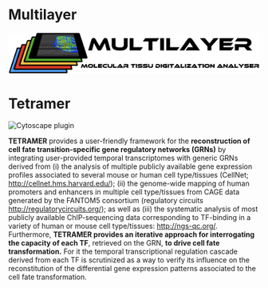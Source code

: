 # Multilayer

![](images/multilayer/logo.png)

# Tetramer

![Cytoscape plugin](http://apps.cytoscape.org/apps/tetramer)

<strong>TETRAMER</strong> provides a user-friendly framework for the <strong>reconstruction of cell fate transition-specific gene regulatory networks (GRNs)</strong> by integrating user-provided temporal transcriptomes with generic GRNs derived from (i) the analysis of multiple publicly available gene expression profiles associated to several mouse or human cell type/tissues (CellNet; http://cellnet.hms.harvard.edu/); (ii) the genome-wide mapping of human promoters and enhancers in multiple cell type/tissues from CAGE data generated by the FANTOM5 consortium (regulatory circuits http://regulatorycircuits.org/); as well as (iii) the systematic analysis of most publicly available ChIP-sequencing data corresponding to TF-binding in a variety of human or mouse cell type/tissues: http://ngs-qc.org/. Furthermore, <strong>TETRAMER provides an iterative approach for interrogating the capacity of each TF</strong>, retrieved on the GRN, <strong>to drive cell fate transformation.</strong> For it the temporal transcriptional regulation cascade derived from each TF is scrutinized as a way to verify its influence on the reconstitution of the differential gene expression patterns associated to the cell fate transformation.

